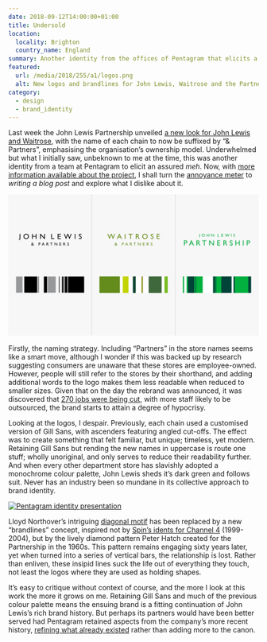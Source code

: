 ```yaml
---
date: 2018-09-12T14:00:00+01:00
title: Undersold
location:
  locality: Brighton
  country_name: England
summary: Another identity from the offices of Pentagram that elicits a feeling somewhere between despair and indifference.
featured:
  url: /media/2018/255/a1/logos.png
  alt: New logos and brandlines for John Lewis, Waitrose and the Partnership.
category:
  - design
  - brand_identity
---
```


Last week the John Lewis Partnership unveiled [a new look for John Lewis and Waitrose][1], with the name of each chain to now be suffixed by “& Partners”, emphasising the organisation’s ownership model. Underwhelmed but what I initially saw, unbeknown to me at the time, this was another identity from a team at Pentagram to elicit an assured _meh_. Now, with [more information available about the project][2], I shall turn the [annoyance meter][3] to _writing a blog post_ and explore what I dislike about it.

[![New logos and brandlines for John Lewis, Waitrose and the Partnership.](/media/2018/255/a1/logos.png "New logos and brandlines for John Lewis, Waitrose and the Partnership. Image: Pentagram")][i1]

Firstly, the naming strategy. Including “Partners” in the store names seems like a smart move, although I wonder if this was backed up by research suggesting consumers are unaware that these stores are employee-owned. However, people will still refer to the stores by their shorthand, and adding additional words to the logo makes them less readable when reduced to smaller sizes. Given that on the day the rebrand was announced, it was discovered that [270 jobs were being cut][4], with more staff likely to be outsourced, the brand starts to attain a degree of hypocrisy.

Looking at the logos, I despair. Previously, each chain used a customised version of Gill Sans, with ascenders featuring angled cut-offs. The effect was to create something that felt familiar, but unique; timeless, yet modern. Retaining Gill Sans but rending the new names in uppercase is route one stuff; wholly unoriginal, and only serves to reduce their readability further. And when every other department store has slavishly adopted a monochrome colour palette, John Lewis sheds it’s dark green and follows suit. Never has an industry been so mundane in its collective approach to brand identity.

[![Pentagram identity presentation](https://i.vimeocdn.com/video/723701449-78ef769f15fcc32d024aa9084cefe6eab1925c18595a177d3140f6a2f4d079d1-d_320)](https://vimeo.com/288323929 "The brandlines were inspired by a Peter Hatch pattern created for the John Lewis Partnership in the 1960s.")

Lloyd Northover’s intriguing [diagonal motif][5] has been replaced by a new “brandlines” concept, inspired not by [Spin’s idents for Channel 4][6] (1999-2004), but by the lively diamond pattern Peter Hatch created for the Partnership in the 1960s. This pattern remains engaging sixty years later, yet when turned into a series of vertical bars, the relationship is lost. Rather than enliven, these insipid lines suck the life out of everything they touch, not least the logos where they are used as holding shapes.

It’s easy to critique without context of course, and the more I look at this work the more it grows on me. Retaining Gill Sans and much of the previous colour palette means the ensuing brand is a fitting continuation of John Lewis’s rich brand history. But perhaps its partners would have been better served had Pentagram retained aspects from the company’s more recent history, [refining what already existed][7] rather than adding more to the canon.

[1]: https://www.pentagram.com/work/the-john-lewis-partnership/story
[2]: https://www.itsnicethat.com/features/pentagram-harry-pearce-the-john-lewis-partnership-redesign-graphic-design-050918
[3]: https://haiprl.andyhiggs.uk
[4]: https://www.theguardian.com/business/2018/sep/04/john-lewis-joins-department-store-rout-with-250-job-cuts
[5]: https://www.johnlloyd.uk.com/lloyd-northover/identity/2/1/
[6]: https://identcentral.co.uk/idents/channel-4/channel-4/channel-4-1999-2004/channel-4-idents-1999/
[7]: /2018/202/a1/brands_renewed/
[i1]: https://www.pentagram.com/work/the-john-lewis-partnership/story
